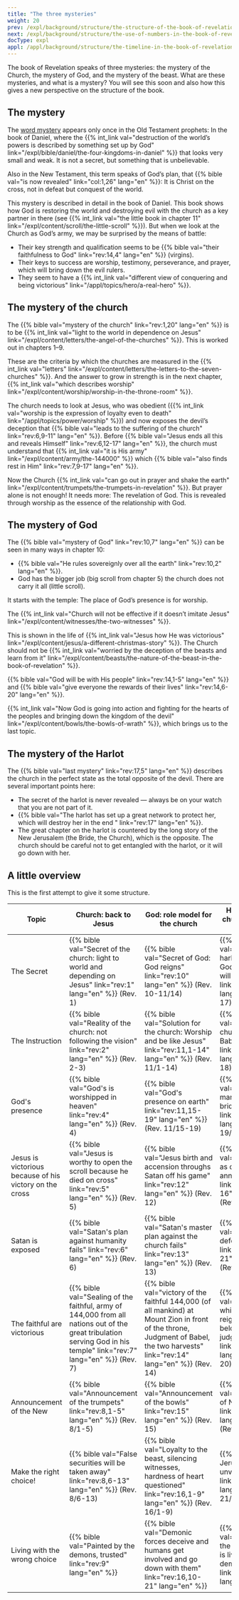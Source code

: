 ```yaml
---
title: "The three mysteries"
weight: 20
prev: /expl/background/structure/the-structure-of-the-book-of-revelation
next: /expl/background/structure/the-use-of-numbers-in-the-book-of-revelation
docType: expl
appl: /appl/background/structure/the-timeline-in-the-book-of-revelation
---
```


The book of Revelation speaks of three mysteries: the mystery of the Church, the mystery of God, and the mystery of the beast. What are these mysteries, and what is a mystery? You will see this soon and also how this gives a new perspective on the structure of the book.

## The mystery

<a name="e458"></a>
The [word mystery](https://www.bibleserver.com/search/NIV/mystery) appears only once in the Old Testament prophets: In the book of Daniel, where the {{% int_link val="destruction of the world’s powers is described by something set up by God" link="/expl/bible/daniel/the-four-kingdoms-in-daniel" %}} that looks very small and weak. It is not a secret, but something that is unbelievable.

Also in the New Testament, this term speaks of God’s plan, that {{% bible val="is now revealed" link="col:1,26" lang="en" %}}: It is Christ on the cross, not in defeat but conquest of the world.

This mystery is described in detail in the book of Daniel. This book shows how God is restoring the world and destroying evil with the church as a key partner in there (see {{% int_link val="the little book in chapter 11" link="/expl/content/scroll/the-little-scroll" %}}). But when we look at the Church as God’s army, we may be surprised by the means of battle:

- Their key strength and qualification seems to be {{% bible val="their faithfulness to God" link="rev:14,4" lang="en" %}} (virgins).
- Their keys to success are worship, testimony, perseverance, and prayer, which will bring down the evil rulers.
- They seem to have a {{% int_link val="different view of conquering and being victorious" link="/appl/topics/hero/a-real-hero" %}}.

## The mystery of the church

<a name="f192"></a>
The {{% bible val="mystery of the church" link="rev:1,20" lang="en" %}} is to be {{% int_link val="light to the world in dependence on Jesus" link="/expl/content/letters/the-angel-of-the-churches" %}}. This is worked out in chapters 1–9.

These are the criteria by which the churches are measured in the {{% int_link val="letters" link="/expl/content/letters/the-letters-to-the-seven-churches" %}}. And the answer to grow in strength is in the next chapter, {{% int_link val="which describes worship" link="/expl/content/worship/worship-in-the-throne-room" %}}.

The church needs to look at Jesus, who was obedient ({{% int_link val="worship is the expression of loyalty even to death" link="/appl/topics/power/worship" %}}) and now exposes the devil’s deception that {{% bible val="leads to the suffering of the church" link="rev:6,9-11" lang="en" %}}. Before {{% bible val="Jesus ends all this and reveals Himself" link="rev:6,12-17" lang="en" %}}, the church must understand that {{% int_link val="it is His army" link="/expl/content/army/the-144000" %}} which {{% bible val="also finds rest in Him" link="rev:7,9-17" lang="en" %}}.

Now the Church {{% int_link val="can go out in prayer and shake the earth" link="/expl/content/trumpets/the-trumpets-in-revelation" %}}. But prayer alone is not enough! It needs more: The revelation of God. This is revealed through worship as the essence of the relationship with God.

## The mystery of God

<a name="b548"></a>
The {{% bible val="mystery of God" link="rev:10,7" lang="en" %}} can be seen in many ways in chapter 10:

- {{% bible val="He rules sovereignly over all the earth" link="rev:10,2" lang="en" %}}.
- God has the bigger job (big scroll from chapter 5) the church does not carry it all (little scroll).

It starts with the temple: The place of God’s presence is for worship.

The {{% int_link val="Church will not be effective if it doesn’t imitate Jesus" link="/expl/content/witnesses/the-two-witnesses" %}}.

This is shown in the life of {{% int_link val="Jesus how He was victorious" link="/expl/content/jesus/a-different-christmas-story" %}}. The Church should not be {{% int_link val="worried by the deception of the beasts and learn from it" link="/expl/content/beasts/the-nature-of-the-beast-in-the-book-of-revelation" %}}.

{{% bible val="God will be with His people" link="rev:14,1-5" lang="en" %}} and {{% bible val="give everyone the rewards of their lives" link="rev:14,6-20" lang="en" %}}.

{{% int_link val="Now God is going into action and fighting for the hearts of the peoples and bringing down the kingdom of the devil" link="/expl/content/bowls/the-bowls-of-wrath" %}}, which brings us to the last topic.

## The mystery of the Harlot

<a name="3f20"></a>
The {{% bible val="last mystery" link="rev:17,5" lang="en" %}} describes the church in the perfect state as the total opposite of the devil. There are several important points here:

- The secret of the harlot is never revealed — always be on your watch that you are not part of it.
- {{% bible val="The harlot has set up a great network to protect her, which will destroy her in the end " link="rev:17" lang="en" %}}.
- The great chapter on the harlot is countered by the long story of the New Jerusalem (the Bride, the Church), which is the opposite. The church should be careful not to get entangled with the harlot, or it will go down with her.

## A little overview

<a name="2190"></a>
This is the first attempt to give it some structure.

| Topic | Church: back to Jesus | God: role model for the church | Harlot: what the church should not be |
|-------|-----------------------|--------------------------------|--------------------------------------|
| The Secret | {{% bible val="Secret of the church: light to world and depending on Jesus" link="rev:1" lang="en" %}} (Rev. 1) | {{% bible val="Secret of God: God reigns" link="rev:10" lang="en" %}} (Rev. 10-11/14) | {{% bible val="Secret of the harlot: enemy of God and the church, will perish" link="rev:17" lang="en" %}} (Rev. 17) |
| The Instruction | {{% bible val="Reality of the church: not following the vision" link="rev:2" lang="en" %}} (Rev. 2-3) | {{% bible val="Solution for the church: Worship and be like Jesus" link="rev:11,1-14" lang="en" %}} (Rev. 11/1-14) | {{% bible val="Warning to the church: be not like Babel" link="rev:18" lang="en" %}} (Rev. 18) |
| God's presence | {{% bible val="God's is worshipped in heaven" link="rev:4" lang="en" %}} (Rev. 4) | {{% bible val="God's presence on earth" link="rev:11,15-19" lang="en" %}} (Rev. 11/15-19) | {{% bible val="God's marriage to the bride" link="rev:19,1-10" lang="en" %}} (Rev. 19/1-10) |
| Jesus is victorious because of his victory on the cross | {{% bible val="Jesus is worthy to open the scroll because he died on cross" link="rev:5" lang="en" %}} (Rev. 5) | {{% bible val="Jesus birth and accension throughs Satan off his game" link="rev:12" lang="en" %}} (Rev. 12) | {{% bible val="Jesus comes as crucified and announces victory" link="rev:19,11-16" lang="en" %}} (Rev. 19/11-16) |
| Satan is exposed | {{% bible val="Satan's plan against humanity fails" link="rev:6" lang="en" %}} (Rev. 6) | {{% bible val="Satan's master plan against the church fails" link="rev:13" lang="en" %}} (Rev. 13) | {{% bible val="Satan is finally defeated" link="rev:19,17-21" lang="en" %}} (Rev. 19/17-21) |
| The faithful are victorious | {{% bible val="Sealing of the faithful, army of 144,000 from all nations out of the great tribulation serving God in his temple" link="rev:7" lang="en" %}} (Rev. 7) | {{% bible val="victory of the faithful 144,000 (of all mankind) at Mount Zion in front of the throne, Judgment of Babel, the two harvests" link="rev:14" lang="en" %}} (Rev. 14) | {{% bible val="Satan is bound while the faithful reign in Gods beloved city, last judgment" link="rev:20" lang="en" %}} (Rev. 20) |
| Announcement of the New | {{% bible val="Announcement of the trumpets" link="rev:8,1-5" lang="en" %}} (Rev. 8/1-5) | {{% bible val="Announcement of the bowls" link="rev:15" lang="en" %}} (Rev. 15) | {{% bible val="Announcement of New Jerusalem" link="rev:21,1-8" lang="en" %}} (Rev.21/1-8) |
| Make the right choice! | {{% bible val="False securities will be taken away" link="rev:8,6-13" lang="en" %}} (Rev. 8/6-13) | {{% bible val="Loyalty to the beast, silencing witnesses, hardness of heart questioned" link="rev:16,1-9" lang="en" %}} (Rev. 16/1-9) | {{% bible val="New Jerusalem unveiled" link="rev:21,9-20" lang="en" %}} (Rev. 21/9-22/5) |
| Living with the wrong choice | {{% bible val="Painted by the demons, trusted" link="rev:9" lang="en" %}} | {{% bible val="Demonic forces deceive and humans get involved and go down with them" link="rev:16,10-21" lang="en" %}} | {{% bible val="Living outside the New Jerusalem is living with demons" link="rev:22,6-21" lang="en" %}} |

